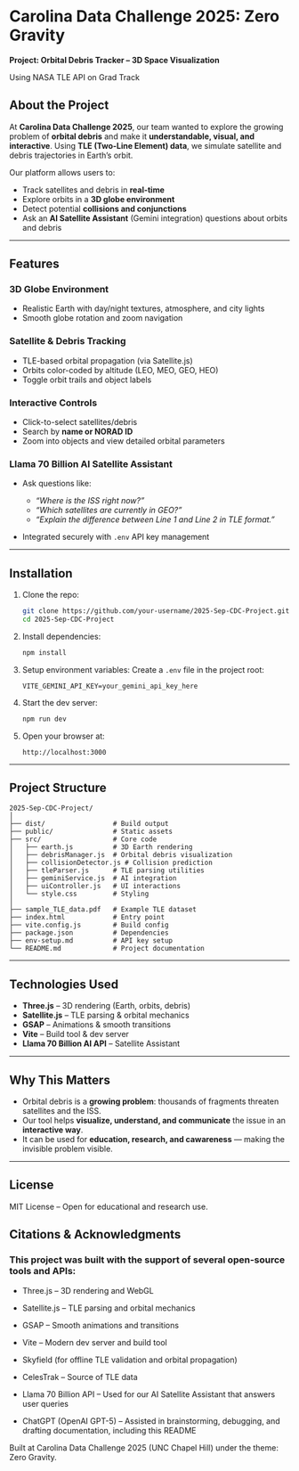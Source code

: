 # Carolina Data Challenge 2025: Zero Gravity

**Project: Orbital Debris Tracker – 3D Space Visualization**

Using NASA TLE API on Grad Track


## About the Project

At **Carolina Data Challenge 2025**, our team wanted to explore the growing problem of **orbital debris** and make it **understandable, visual, and interactive**. Using **TLE (Two-Line Element) data**, we simulate satellite and debris trajectories in Earth’s orbit.

Our platform allows users to:

* Track satellites and debris in **real-time**
* Explore orbits in a **3D globe environment**
* Detect potential **collisions and conjunctions**
* Ask an **AI Satellite Assistant** (Gemini integration) questions about orbits and debris

---

## Features

### 3D Globe Environment

* Realistic Earth with day/night textures, atmosphere, and city lights
* Smooth globe rotation and zoom navigation

### Satellite & Debris Tracking

* TLE-based orbital propagation (via Satellite.js)
* Orbits color-coded by altitude (LEO, MEO, GEO, HEO)
* Toggle orbit trails and object labels

### Interactive Controls

* Click-to-select satellites/debris
* Search by **name or NORAD ID**
* Zoom into objects and view detailed orbital parameters

### Llama 70 Billion AI Satellite Assistant

* Ask questions like:

  * *“Where is the ISS right now?”*
  * *“Which satellites are currently in GEO?”*
  * *“Explain the difference between Line 1 and Line 2 in TLE format.”*
* Integrated securely with `.env` API key management

---

## Installation

1. Clone the repo:

   ```bash
   git clone https://github.com/your-username/2025-Sep-CDC-Project.git
   cd 2025-Sep-CDC-Project
   ```

2. Install dependencies:

   ```bash
   npm install
   ```

3. Setup environment variables:
   Create a `.env` file in the project root:

   ```env
   VITE_GEMINI_API_KEY=your_gemini_api_key_here
   ```

4. Start the dev server:

   ```bash
   npm run dev
   ```

5. Open your browser at:

   ```
   http://localhost:3000
   ```

---

## Project Structure

```
2025-Sep-CDC-Project/
│
├── dist/                 # Build output
├── public/               # Static assets
├── src/                  # Core code
│   ├── earth.js          # 3D Earth rendering
│   ├── debrisManager.js  # Orbital debris visualization
│   ├── collisionDetector.js # Collision prediction
│   ├── tleParser.js      # TLE parsing utilities
│   ├── geminiService.js  # AI integration
│   ├── uiController.js   # UI interactions
│   └── style.css         # Styling
│
├── sample_TLE_data.pdf   # Example TLE dataset
├── index.html            # Entry point
├── vite.config.js        # Build config
├── package.json          # Dependencies
├── env-setup.md          # API key setup
└── README.md             # Project documentation
```

---

## Technologies Used

* **Three.js** – 3D rendering (Earth, orbits, debris)
* **Satellite.js** – TLE parsing & orbital mechanics
* **GSAP** – Animations & smooth transitions
* **Vite** – Build tool & dev server
* **Llama 70 Billion AI API** – Satellite Assistant

---

## Why This Matters

* Orbital debris is a **growing problem**: thousands of fragments threaten satellites and the ISS.
* Our tool helps **visualize, understand, and communicate** the issue in an **interactive way**.
* It can be used for **education, research, and cawareness** — making the invisible problem visible.

---
## License

MIT License – Open for educational and research use.

## Citations & Acknowledgments

### This project was built with the support of several open-source tools and APIs:

* Three.js
 – 3D rendering and WebGL

* Satellite.js
 – TLE parsing and orbital mechanics

* GSAP
 – Smooth animations and transitions

* Vite
 – Modern dev server and build tool

* Skyfield
 (for offline TLE validation and orbital propagation)

* CelesTrak
 – Source of TLE data

* Llama 70 Billion API
 – Used for our AI Satellite Assistant that answers user queries

* ChatGPT (OpenAI GPT-5)
 – Assisted in brainstorming, debugging, and drafting documentation, including this README

Built at Carolina Data Challenge 2025 (UNC Chapel Hill) under the theme: Zero Gravity.
